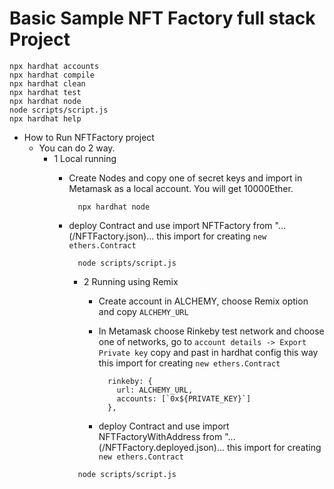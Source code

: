 # Basic Sample NFT Factory full stack Project

```shell
npx hardhat accounts
npx hardhat compile
npx hardhat clean
npx hardhat test
npx hardhat node
node scripts/script.js
npx hardhat help
```

- How to Run NFTFactory project
  - You can do 2 way.
    - 1 Local running 
      - Create Nodes and copy one of secret keys and 
          import in Metamask as a local account. You will get 10000Ether.
        ```shell
          npx hardhat node
        ```
      - deploy Contract and use import NFTFactory from "...(/NFTFactory.json)... 
        this import for creating `new ethers.Contract`
        ```shell
          node scripts/script.js
        ```

        - 2 Running using Remix 
            - Create account in ALCHEMY, choose Remix option and copy `ALCHEMY_URL`
       
            - In Metamask choose Rinkeby test network and choose one of networks, go to
              `account details -> Export Private key` copy and past in hardhat config this way  
              this import for creating `new ethers.Contract`
              ```shell
                rinkeby: {
                  url: ALCHEMY_URL,
                  accounts: [`0x${PRIVATE_KEY}`]
                },
              ```
            - deploy Contract and use import NFTFactoryWithAddress from "...(/NFTFactory.deployed.json)...
              this import for creating `new ethers.Contract`
        ```shell
          node scripts/script.js
        ```  
